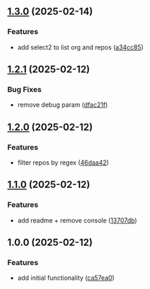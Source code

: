## [1.3.0](https://github.com/rodbe-io/ghx/compare/v1.2.1...v1.3.0) (2025-02-14)


### Features

* add select2 to list org and repos ([a34cc85](https://github.com/rodbe-io/ghx/commit/a34cc85db76b18b8d1ea05920a8797a1795f4f00))

## [1.2.1](https://github.com/rodbe-io/ghx/compare/v1.2.0...v1.2.1) (2025-02-12)


### Bug Fixes

* remove debug param ([dfac21f](https://github.com/rodbe-io/ghx/commit/dfac21fd6ff746444185fbdc13ccb7771a026e93))

## [1.2.0](https://github.com/rodbe-io/ghx/compare/v1.1.0...v1.2.0) (2025-02-12)


### Features

* filter repos by regex ([46daa42](https://github.com/rodbe-io/ghx/commit/46daa42dd934c6262e9d99f66aadfd95e797eced))

## [1.1.0](https://github.com/rodbe-io/ghx/compare/v1.0.0...v1.1.0) (2025-02-12)


### Features

* add readme + remove console ([13707db](https://github.com/rodbe-io/ghx/commit/13707dbea9619d2490ff74fc3f6aa9d5cb8d814c))

## 1.0.0 (2025-02-12)


### Features

* add initial functionality ([ca57ea0](https://github.com/rodbe-io/ghx/commit/ca57ea06bdb5a32a5a6cd23d3e88ec6be76274dd))
